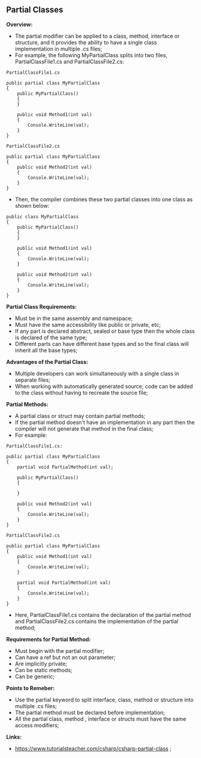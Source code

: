 ## Partial Classes

**Overview:**

- The partial modifier can be applied to a class, method, interface or structure, and it provides the ability to have a single class implementation in multiple .cs files;
- For example, the following MyPartialClass splits into two files, PartialClassFile1.cs and PartialClassFile2.cs:

```
PartialClassFile1.cs

public partial class MyPartialClass
{
    public MyPartialClass()
    {
    }

    public void Method1(int val)
    {
        Console.WriteLine(val);
    }
}

```
```
PartialClassFile2.cs

public partial class MyPartialClass
{
    public void Method2(int val)
    {
        Console.WriteLine(val);
    }
}
```
- Then, the compiler combines these two partial classes into one class as shown below:
```
public class MyPartialClass
{
    public MyPartialClass()
    {
    }
        
    public void Method1(int val)
    {
        Console.WriteLine(val);
    }

    public void Method2(int val)
    {
        Console.WriteLine(val);
    }
}
```

**Partial Class Requirements:**

- Must be in the same assembly and namespace;
- Must have the same accessibility like public or private, etc;
- If any part is declared abstract, sealed or base type then the whole class is declared of the same type;
- Different parts can have different base types and so the final class will inherit all the base types;

**Advantages of the Partial Class:**

- Multiple developers can work simultaneously with a single class in separate files;
- When working with automatically generated source, code can be added to the class without having to recreate the source file;

**Partial Methods:**

- A partial class or struct may contain partial methods;
- If the partial method doesn't have an implementation in any part then the compiler will not generate that method in the final class;
- For example:
```
PartialClassFile1.cs:

public partial class MyPartialClass
{
    partial void PartialMethod(int val);

    public MyPartialClass()
    {
            
    }

    public void Method2(int val)
    {
        Console.WriteLine(val);
    }
}
```
```
PartialClassFile2.cs

public partial class MyPartialClass
{
    public void Method1(int val)
    {
        Console.WriteLine(val);
    }

    partial void PartialMethod(int val)
    {
        Console.WriteLine(val);
    }
}
```
- Here, PartialClassFile1.cs contains the declaration of the partial method and PartialClassFile2.cs contains the implementation of the partial method;

**Requirements for Partial Method:**

- Must begin with the partial modifier;
- Can have a ref but not an out parameter;
- Are implicitly private;
- Can be static methods;
- Can be generic;

**Points to Remeber:**

- Use the partial keyword to split interface, class, method or structure into multiple .cs files;
- The partial method must be declared before implementation;
- All the partial class, method , interface or structs must have the same access modifiers;

**Links:**

- https://www.tutorialsteacher.com/csharp/csharp-partial-class ;